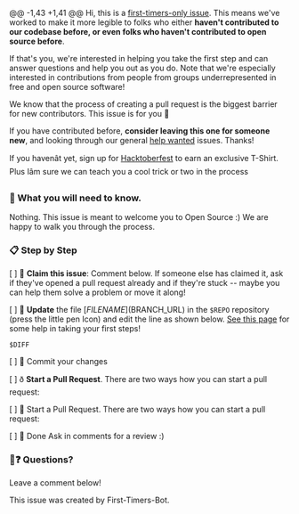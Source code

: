 @@ -1,43 +1,41 @@
Hi, this is a [first-timers-only issue](https://github.com/publiclab/plots2/projects/2). This means we've worked to make it more legible to folks who either **haven't contributed to our codebase before, or even folks who haven't contributed to open source before**. 
 
If that's you, we're interested in helping you take the first step and can answer questions and help you out as you do. Note that we're especially interested in contributions from people from groups underrepresented in free and open source software!
 

We know that the process of creating a pull request is the biggest barrier for new contributors. This issue is for you 💝

If you have contributed before, **consider leaving this one for someone new**, and looking through our general [help wanted](https://github.com/publiclab/plots2/labels/help-wanted) issues. Thanks!

If you havenât yet, sign up for [Hacktoberfest](https://hacktoberfest.digitalocean.com/) to earn an exclusive T-Shirt. Plus Iâm sure we can teach you a cool trick or two in the process


### 🤔 What you will need to know.
 
Nothing. This issue is meant to welcome you to Open Source :) We are happy to walk you through the process.

### 📋 Step by Step

[ ] 🙋 **Claim this issue**: Comment below. If someone else has claimed it, ask if they've opened a pull request already and if they're stuck -- maybe you can help them solve a problem or move it along!
 
[ ] 📝 **Update** the file [$FILENAME]($BRANCH_URL) in the `$REPO` repository (press the little pen Icon) and edit the line as shown below. [See this page](https://github.com/publiclab/plots2/projects/2) for some help in taking your first steps!


```diff
$DIFF
```

[ ] 💾 Commit your changes

[ ] ð **Start a Pull Request**. There are two ways how you can start a pull request:

[ ] 🔀 Start a Pull Request. There are two ways how you can start a pull request:

[ ] 🏁 Done Ask in comments for a review :)

### 🤔❓ Questions?

Leave a comment below!

This issue was created by First-Timers-Bot.
